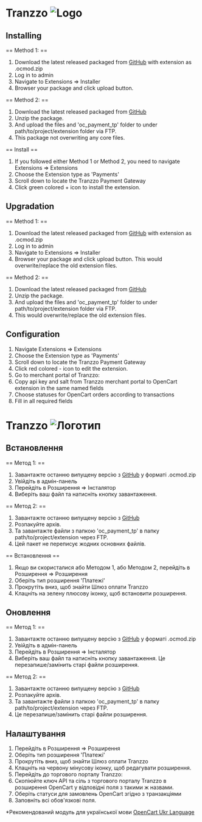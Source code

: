 # Tranzzo ![Logo](https://docs.tranzzo.com/img/logo.svg)

## Installing

== Method 1: ==
1. Download the latest released packaged from [GitHub](https://github.com/tranzzo/opencart-plugin/tree/master/OpenCart%204.0%20%E2%80%94%20API%202.0) with extension as .ocmod.zip
2. Log in to admin
3. Navigate to Extensions => Installer
4. Browser your package and click upload button.

== Method 2: ==
1. Download the latest released packaged from [GitHub](https://github.com/tranzzo/opencart-plugin/tree/master/OpenCart%204.0%20%E2%80%94%20API%202.0)
2. Unzip the package.
3. And upload the files and 'oc_payment_tp' folder to under path/to/project/extension folder via FTP.
4. This package not overwriting any core files.

== Install ==
1. If you followed either Method 1 or Method 2, you need to navigate Extensions => Extensions
2. Choose the Extension type as 'Payments'
3. Scroll down to locate the Tranzzo Payment Gateway
4. Click green colored + icon to install the extension.


## Upgradation
== Method 1: ==
1. Download the latest released packaged from [GitHub](https://github.com/tranzzo/opencart-plugin/tree/master/OpenCart%204.0%20%E2%80%94%20API%202.0) with extension as .ocmod.zip
2. Log in to admin
3. Navigate to Extensions => Installer
4. Browser your package and click upload button. This would overwrite/replace the old extension files.

== Method 2: ==
1. Download the latest released packaged from [GitHub](https://github.com/tranzzo/opencart-plugin/tree/master/OpenCart%204.0%20%E2%80%94%20API%202.0)
2. Unzip the package.
3. And upload the files and 'oc_payment_tp' folder to under path/to/project/extension folder via FTP.
4. This would overwrite/replace the old extension files.

## Configuration
1. Navigate Extensions => Extensions
2. Choose the Extension type as 'Payments'
3. Scroll down to locate the Tranzzo Payment Gateway
4. Click red colored - icon to edit the extension.
5. Go to merchant portal of Tranzzo:
6. Copy api key and salt from Tranzzo merchant portal to OpenCart extension in the same named fields
7. Choose statuses for OpenCart orders according to transactions
8. Fill in all required fields

# Tranzzo ![Логотип](https://docs.tranzzo.com/img/logo.svg)

## Встановлення

== Метод 1: ==
1. Завантажте останню випущену версію з [GitHub](https://github.com/tranzzo/opencart-plugin/tree/master/OpenCart%204.0%20%E2%80%94%20API%202.0) у форматі .ocmod.zip
2. Увійдіть в адмін-панель
3. Перейдіть в Розширення => Інсталятор
4. Виберіть ваш файл та натисніть кнопку завантаження.

== Метод 2: ==
1. Завантажте останню випущену версію з [GitHub](https://github.com/tranzzo/opencart-plugin/tree/master/OpenCart%204.0%20%E2%80%94%20API%202.0)
2. Розпакуйте архів.
3. Та завантажте файли з папкою 'oc_payment_tp' в папку path/to/project/extension через FTP.
4. Цей пакет не переписує жодних основних файлів.

== Встановлення ==
1. Якщо ви скористалися або Методом 1, або Методом 2, перейдіть в Розширення => Розширення
2. Оберіть тип розширення 'Платежі'
3. Прокрутіть вниз, щоб знайти Шлюз оплати Tranzzo
4. Клацніть на зелену плюсову іконку, щоб встановити розширення.


## Оновлення
== Метод 1: ==
1. Завантажте останню випущену версію з [GitHub](https://github.com/tranzzo/opencart-plugin/tree/master/OpenCart%204.0%20%E2%80%94%20API%202.0) у форматі .ocmod.zip
2. Увійдіть в адмін-панель
3. Перейдіть в Розширення => Інсталятор
4. Виберіть ваш файл та натисніть кнопку завантаження. Це перезапише/замінить старі файли розширення.

== Метод 2: ==
1. Завантажте останню випущену версію з [GitHub](https://github.com/tranzzo/opencart-plugin/tree/master/OpenCart%204.0%20%E2%80%94%20API%202.0)
2. Розпакуйте архів.
3. Та завантажте файли з папкою 'oc_payment_tp' в папку path/to/project/extension через FTP.
4. Це перезапише/замінить старі файли розширення.

## Налаштування
1. Перейдіть в Розширення => Розширення
2. Оберіть тип розширення 'Платежі'
3. Прокрутіть вниз, щоб знайти Шлюз оплати Tranzzo
4. Клацніть на червону мінусову іконку, щоб редагувати розширення.
5. Перейдіть до торгового порталу Tranzzo:
6. Скопіюйте ключ API та сіль з торгового порталу Tranzzo в розширення OpenCart у відповідні поля з такими ж назвами.
7. Оберіть статуси для замовлень OpenCart згідно з транзакціями
8. Заповніть всі обов'язкові поля.

*Рекомендований модуль для української мови [OpenCart Ukr Language](https://www.opencart.com/index.php?route=marketplace/extension/info&extension_id=43792&page=3) 

